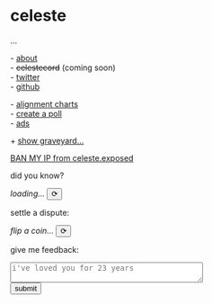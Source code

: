 <h1 id="celeste">celeste</h1>

<span id="subheader">...</span>

\- [about](/about)\
\- <strike>celestecord</strike> (coming soon)\
\- [twitter](https://twitter.com/parafactual)\
\- [github](https://github.com/cosmicoptima)

\- [alignment charts](/alignment)\
\- [create a poll](/poll)\
\- [ads](/ads)

<span id="show-more-links-plus-minus">+</span>
<a id="show-more-links" href="javascript:void">show graveyard…</a>
<span id="more-links" style="display: none;"> 🪦 copilot\
🪦 date me\
🪦 ???
</span>

<a class="ban-my-ip" href="/api/ban">BAN MY IP from celeste.exposed</a>

did you know?

<div>
  <span class="evilbox" id="fun-fact"><i>loading...</i></span>
  <button id="reload-fun-fact">⟳</button>
</div>

settle a dispute:

<div>
  <span class="evilbox" id="coinflip"><i>flip a coin...</i></span>
  <button id="flip-a-coin">⟳</button>
</div>

give me feedback:

<div>
  <div><textarea id="feedback-box" placeholder="i've loved you for 23 years" cols="40"></textarea></div>
  <button id="submit-feedback">submit</button>
</div>

<script type="text/javascript" src="/index.js"></script>
